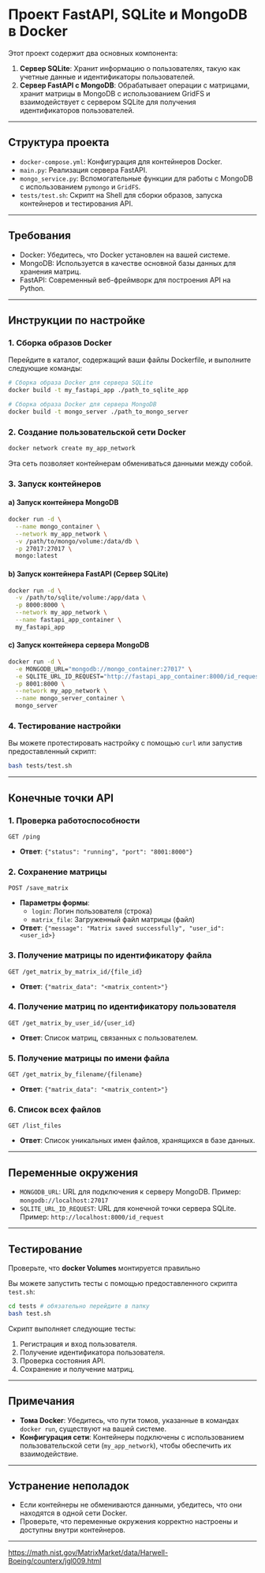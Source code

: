 # Проект FastAPI, SQLite и MongoDB в Docker

Этот проект содержит два основных компонента:

1. **Сервер SQLite**: Хранит информацию о пользователях, такую как учетные данные и идентификаторы пользователей.
2. **Сервер FastAPI с MongoDB**: Обрабатывает операции с матрицами, хранит матрицы в MongoDB с использованием GridFS и взаимодействует с сервером SQLite для получения идентификаторов пользователей.

---

## Структура проекта

- `docker-compose.yml`: Конфигурация для контейнеров Docker.
- `main.py`: Реализация сервера FastAPI.
- `mongo_service.py`: Вспомогательные функции для работы с MongoDB с использованием `pymongo` и `GridFS`.
- `tests/test.sh`: Скрипт на Shell для сборки образов, запуска контейнеров и тестирования API.

---

## Требования

- Docker: Убедитесь, что Docker установлен на вашей системе.
- MongoDB: Используется в качестве основной базы данных для хранения матриц.
- FastAPI: Современный веб-фреймворк для построения API на Python.

---

## Инструкции по настройке

### 1. Сборка образов Docker

Перейдите в каталог, содержащий ваши файлы Dockerfile, и выполните следующие команды:

```bash
# Сборка образа Docker для сервера SQLite
docker build -t my_fastapi_app ./path_to_sqlite_app

# Сборка образа Docker для сервера MongoDB
docker build -t mongo_server ./path_to_mongo_server
```

### 2. Создание пользовательской сети Docker

```bash
docker network create my_app_network
```

Эта сеть позволяет контейнерам обмениваться данными между собой.

### 3. Запуск контейнеров

#### a) Запуск контейнера MongoDB

```bash
docker run -d \
  --name mongo_container \
  --network my_app_network \
  -v /path/to/mongo/volume:/data/db \
  -p 27017:27017 \
  mongo:latest
```

#### b) Запуск контейнера FastAPI (Сервер SQLite)

```bash
docker run -d \
  -v /path/to/sqlite/volume:/app/data \
  -p 8000:8000 \
  --network my_app_network \
  --name fastapi_app_container \
  my_fastapi_app
```

#### c) Запуск контейнера сервера MongoDB

```bash
docker run -d \
  -e MONGODB_URL="mongodb://mongo_container:27017" \
  -e SQLITE_URL_ID_REQUEST="http://fastapi_app_container:8000/id_request" \
  -p 8001:8000 \
  --network my_app_network \
  --name mongo_server_container \
  mongo_server
```

### 4. Тестирование настройки

Вы можете протестировать настройку с помощью `curl` или запустив предоставленный скрипт:

```bash
bash tests/test.sh
```

---

## Конечные точки API

### 1. Проверка работоспособности

```http
GET /ping
```

- **Ответ**: `{"status": "running", "port": "8001:8000"}`

### 2. Сохранение матрицы

```http
POST /save_matrix
```

- **Параметры формы**:
  - `login`: Логин пользователя (строка)
  - `matrix_file`: Загруженный файл матрицы (файл)
- **Ответ**: `{"message": "Matrix saved successfully", "user_id": <user_id>}`

### 3. Получение матрицы по идентификатору файла

```http
GET /get_matrix_by_matrix_id/{file_id}
```

- **Ответ**: `{"matrix_data": "<matrix_content>"}`

### 4. Получение матриц по идентификатору пользователя

```http
GET /get_matrix_by_user_id/{user_id}
```

- **Ответ**: Список матриц, связанных с пользователем.

### 5. Получение матрицы по имени файла

```http
GET /get_matrix_by_filename/{filename}
```

- **Ответ**: `{"matrix_data": "<matrix_content>"}`

### 6. Список всех файлов

```http
GET /list_files
```

- **Ответ**: Список уникальных имен файлов, хранящихся в базе данных.

---

## Переменные окружения

- `MONGODB_URL`: URL для подключения к серверу MongoDB. Пример: `mongodb://localhost:27017`
- `SQLITE_URL_ID_REQUEST`: URL для конечной точки сервера SQLite. Пример: `http://localhost:8000/id_request`

---

## Тестирование

Проверьте, что **docker Volumes** монтируется правильно

Вы можете запустить тесты с помощью предоставленного скрипта `test.sh`:

```bash
cd tests # обязательно перейдите в папку
bash test.sh
```

Скрипт выполняет следующие тесты:

1. Регистрация и вход пользователя.
2. Получение идентификатора пользователя.
3. Проверка состояния API.
4. Сохранение и получение матриц.

---

## Примечания

- **Тома Docker**: Убедитесь, что пути томов, указанные в командах `docker run`, существуют на вашей системе.
- **Конфигурация сети**: Контейнеры подключены с использованием пользовательской сети (`my_app_network`), чтобы обеспечить их взаимодействие.

---

## Устранение неполадок

- Если контейнеры не обмениваются данными, убедитесь, что они находятся в одной сети Docker.
- Проверьте, что переменные окружения корректно настроены и доступны внутри контейнеров.

---

https://math.nist.gov/MatrixMarket/data/Harwell-Boeing/counterx/jgl009.html
